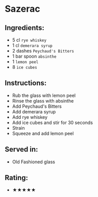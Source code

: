 # Sazerac

## Ingredients:
- 5 cl `rye whiskey`
- 1 cl `demerara syrup`
- 2 dashes `Peychaud's Bitters`
- 1 bar spoon `absinthe`
- 1 `lemon peel`
- 8 `ice cubes`

## Instructions:
- Rub the glass with lemon peel
- Rinse the glass with absinthe
- Add Peychaud's Bitters
- Add demerara syrup
- Add rye whiskey
- Add ice cubes and stir for 30 seconds
- Strain
- Squeeze and add lemon peel

## Served in:
- Old Fashioned glass

## Rating:
- ★★★★★